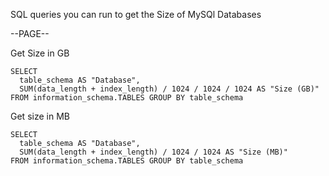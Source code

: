 SQL queries you can run to get the Size of MySQl Databases

--PAGE--

Get Size in GB

    SELECT 
      table_schema AS "Database", 
      SUM(data_length + index_length) / 1024 / 1024 / 1024 AS "Size (GB)" 
    FROM information_schema.TABLES GROUP BY table_schema
    
Get size in MB

    SELECT 
      table_schema AS "Database", 
      SUM(data_length + index_length) / 1024 / 1024 AS "Size (MB)" 
    FROM information_schema.TABLES GROUP BY table_schema
